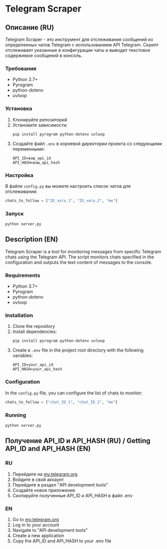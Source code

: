 # Telegram Scraper

## Описание (RU)
Telegram Scraper - это инструмент для отслеживания сообщений из определенных чатов Telegram с использованием API Telegram. Скрипт отслеживает указанные в конфигурации чаты и выводит текстовое содержимое сообщений в консоль.

### Требования
- Python 3.7+
- Pyrogram
- python-dotenv
- uvloop

### Установка
1. Клонируйте репозиторий
2. Установите зависимости:
   ```
   pip install pyrogram python-dotenv uvloop
   ```
3. Создайте файл `.env` в корневой директории проекта со следующими переменными:
   ```
   API_ID=ваш_api_id
   API_HASH=ваш_api_hash
   ```

### Настройка
В файле `config.py` вы можете настроить список чатов для отслеживания:
```python
chats_to_follow = ["ID_чата_1", "ID_чата_2", "me"]
```

### Запуск
```
python server.py
```

## Description (EN)
Telegram Scraper is a tool for monitoring messages from specific Telegram chats using the Telegram API. The script monitors chats specified in the configuration and outputs the text content of messages to the console.

### Requirements
- Python 3.7+
- Pyrogram
- python-dotenv
- uvloop

### Installation
1. Clone the repository
2. Install dependencies:
   ```
   pip install pyrogram python-dotenv uvloop
   ```
3. Create a `.env` file in the project root directory with the following variables:
   ```
   API_ID=your_api_id
   API_HASH=your_api_hash
   ```

### Configuration
In the `config.py` file, you can configure the list of chats to monitor:
```python
chats_to_follow = ["chat_ID_1", "chat_ID_2", "me"]
```

### Running
```
python server.py
```

## Получение API_ID и API_HASH (RU) / Getting API_ID and API_HASH (EN)

### RU
1. Перейдите на [my.telegram.org](https://my.telegram.org/)
2. Войдите в свой аккаунт
3. Перейдите в раздел "API development tools"
4. Создайте новое приложение
5. Скопируйте полученные API_ID и API_HASH в файл .env

### EN
1. Go to [my.telegram.org](https://my.telegram.org/)
2. Log in to your account
3. Navigate to "API development tools"
4. Create a new application
5. Copy the API_ID and API_HASH to your .env file
